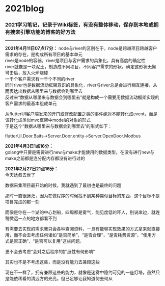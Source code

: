 # 2021blog

### 2021学习笔记，记录于Wiki标签，有没有整体移动，保存到本地或拥有搜索引擎功能的博客的好方法
***
**2021年4月11日07点17分：**
node与river的区别在于，node是跨越项目跨越客户需求的存在，是构成所有项目的基本单元  
river是node的容器，river是项目与客户需求的具象化，具有高度的确定性  
river就像是一块泥土，制造成不同项目，不同客户需求的形状，确定这形状无懈可击后，放入火炉烧硬  
一千个客户需求有一千个不同的river  
同时river也是数据流动框架意识的具象化，river与river总是会进行相互连接，从而表达出数据从哪里来与数据会到哪里去  
反过来“数据从哪里来与数据会到哪里去”就是构成一个需要用数据流动框架实现的客户需求的最基本组成单元  

从flutterUI客户端发来的开门或修改配置之类的事件绝对不能转化成event，而是该转化成类似mvc框架中model的对象的形式  
于是这个“数据从哪里来与数据会到哪里去”的形式如下：  

flutterUI.Door.Baits->Server.Door.entity->Server.OpenDoor.Modbus  

**2021年4月3日1点16分：**  
golang中只要是需要进行new与make才能使用的数据类型，在没有进行new与make之前都是连分配内存都没有进行过的

**2021年2月27日21点16分：**  
今天达叔去世了

数据采集项目最开始的时候，我就遇到了最初也是最终的问题 

那时一直很迷茫，因为在做程序的时候找不到某种类似目标的东西，这个目标不是项目完成的那一刻  

而像是你在一个湖的中心划船，四周都是雾气，能见度低的吓人，别说岸边，就连稍微远一点的地方都看不到  

有需要去实现的需求我只会各种查阅资料，一旦有能够实现效果的方式拿来就直接用，而不会去考虑任何诸如“是否简单”，“是否合理”，“是否耗费资源”，“使用方式是否正确”，“是否可以复用”这些问题。

更不会去考虑“会对之后程序的扩展性有何影响”  

其实也不是不考虑这些，而是没有能力去兼顾这些  

现在不一样了，拥有兼顾这些的能力，就像是迷雾中隐约可见的一座灯塔，虽然只是能依稀看的清远方的光亮，但已足够让我知道何去何从

